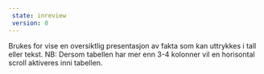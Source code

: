 ```yaml
---
 state: inreview
 version: 0
---
```

Brukes for vise en oversiktlig presentasjon av fakta som kan uttrykkes i tall eller tekst. NB: Dersom tabellen har mer enn 3-4 kolonner vil en horisontal scroll aktiveres inni tabellen.
